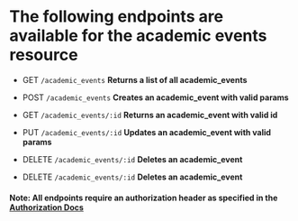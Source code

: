 
# The following endpoints are available for the academic events resource
- GET `/academic_events`
**Returns a list of all academic_events**

- POST `/academic_events`
**Creates an academic_event with valid params**

- GET `/academic_events/:id`
**Returns an academic_event with valid id**

- PUT `/academic_events/:id`
**Updates an academic_event with valid params**

- DELETE `/academic_events/:id`
**Deletes an academic_event**

- DELETE `/academic_events/:id`
**Deletes an academic_event**

#### Note: All endpoints require an authorization header as specified in the [Authorization Docs](../auth/authorization.md)